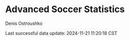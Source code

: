 # Advanced Soccer Statistics
Denis Ostroushko

<!-- gfm -->

Last successful data update: 2024-11-21 11:20:18 CST
